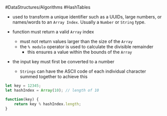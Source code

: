 #DataStructures/Algorithms #HashTables 

- used to transform a unique identifier such as a UUIDs, large numbers, or names/words to an `Array Index`. Usually a `Number` or `String` type.

- function must return a valid `Array` index
	- must not return values larger than the size of the `Array`
	- the `% modulo` operator is used to calculate the divisible remainder
		- this ensures a value within the bounds of the `Array`
- the input key must first be converted to a number
	- `Strings` can have the ASCII code of each individual character summed together to achieve this

```javascript
let key = 12345;
let hashIndex = Array(10); // length of 10

function(key) {
	return key % hashIndex.length;
}
```